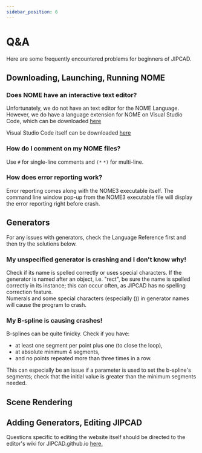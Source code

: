```yaml
---
sidebar_position: 6
---
```

# Q&A
Here are some frequently encountered problems for beginners of JIPCAD.

## Downloading, Launching, Running NOME

### Does NOME have an interactive text editor?
Unfortunately, we do not have an text editor for the NOME Language. However, we do have a language extension for NOME on Visual Studio Code, which can be downloaded [here](https://marketplace.visualstudio.com/items?itemName=AaronZheng.nome)

Visual Studio Code itself can be downloaded [here](https://code.visualstudio.com/)

### How do I comment on my NOME files?

Use `#` for single-line comments and `(*` `*)` for multi-line.

### How does error reporting work?
Error reporting comes along with the NOME3 executable itself. The command line window pop-up from the NOME3 executable file will display the error reporting right before crash. 

## Generators
For any issues with generators, check the Language Reference first and then try the solutions below.

### My unspecified generator is crashing and I don't know why!

Check if its name is spelled correctly or uses special characters.
If the generator is named after an object, i.e. "rect", be sure the name is spelled correctly in its instance; this can occur often, as JIPCAD has no spelling correction feature. <br />
Numerals and some special characters (especially ()) in generator names will cause the program to crash.

### My B-spline is causing crashes!

B-splines can be quite finicky. Check if you have:

* at least one segment per point plus one (to close the loop),
* at absolute minimum 4 segments,
* and no points repeated more than three times in a row.

This can especially be an issue if a parameter is used to set the b-spline's segments; check that the initial value is greater than the minimum segments needed.

## Scene Rendering

## Adding Generators, Editing JIPCAD
Questions specific to editing the website itself should be directed to the editor's wiki for JIPCAD.github.io [here.](https://github.com/JIPCAD/JIPCAD.github.io/wiki)